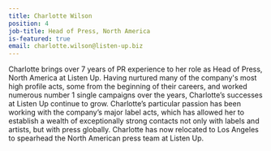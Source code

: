 ```yaml
---
title: Charlotte Wilson
position: 4
job-title: Head of Press, North America
is-featured: true
email: charlotte.wilson@listen-up.biz
---
```


Charlotte brings over 7 years of PR experience to her role as Head of Press, North America at Listen Up. Having nurtured many of the company's most high profile acts, some from the beginning of their careers, and worked numerous number 1 single campaigns over the years, Charlotte’s successes at Listen Up continue to grow. Charlotte’s particular passion has been working with the company’s major label acts, which has allowed her to establish a wealth of exceptionally strong contacts not only with labels and artists, but with press globally. Charlotte has now relocated to Los Angeles to spearhead the North American press team at Listen Up.